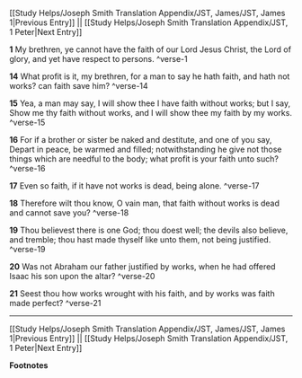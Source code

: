 [[Study Helps/Joseph Smith Translation Appendix/JST, James/JST, James 1|Previous Entry]]  ||  [[Study Helps/Joseph Smith Translation Appendix/JST, 1 Peter|Next Entry]]

**1**  My brethren, ye cannot have the faith of our Lord Jesus Christ, the Lord of glory, and yet have respect to persons. ^verse-1

**14**  What profit is it, my brethren, for a man to say he hath faith, and hath not works? can faith save him? ^verse-14

**15**  Yea, a man may say, I will show thee I have faith without works; but I say, Show me thy faith without works, and I will show thee my faith by my works. ^verse-15

**16**  For if a brother or sister be naked and destitute, and one of you say, Depart in peace, be warmed and filled; notwithstanding he give not those things which are needful to the body; what profit is your faith unto such? ^verse-16

**17**  Even so faith, if it have not works is dead, being alone. ^verse-17

**18**  Therefore wilt thou know, O vain man, that faith without works is dead and cannot save you? ^verse-18

**19**  Thou believest there is one God; thou doest well; the devils also believe, and tremble; thou hast made thyself like unto them, not being justified. ^verse-19

**20**  Was not Abraham our father justified by works, when he had offered Isaac his son upon the altar? ^verse-20

**21**  Seest thou how works wrought with his faith, and by works was faith made perfect? ^verse-21


---
[[Study Helps/Joseph Smith Translation Appendix/JST, James/JST, James 1|Previous Entry]]  ||  [[Study Helps/Joseph Smith Translation Appendix/JST, 1 Peter|Next Entry]]


**Footnotes**
